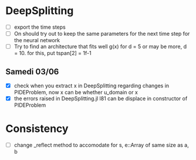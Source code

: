 # DeepSplitting
- [ ] export the time steps
- [ ] On should try out to keep the same parameters for the next time step for the neural network
- [ ] Try to find an architecture that fits well g(x) for d = 5 or may be more, d = 10. for this, put tspan[2] = 1f-1

## Samedi 03/06
- [x] check when you extract x in DeepSplitting regarding changes in PIDEProblem, now x can be whether u_domain or x
- [x] the errors raised in DeepSplitting.jl l81 can be displace in constructor of PIDEProblem

# Consistency
- [ ] change _reflect method to accomodate for s, e::Array of same size as a, b
